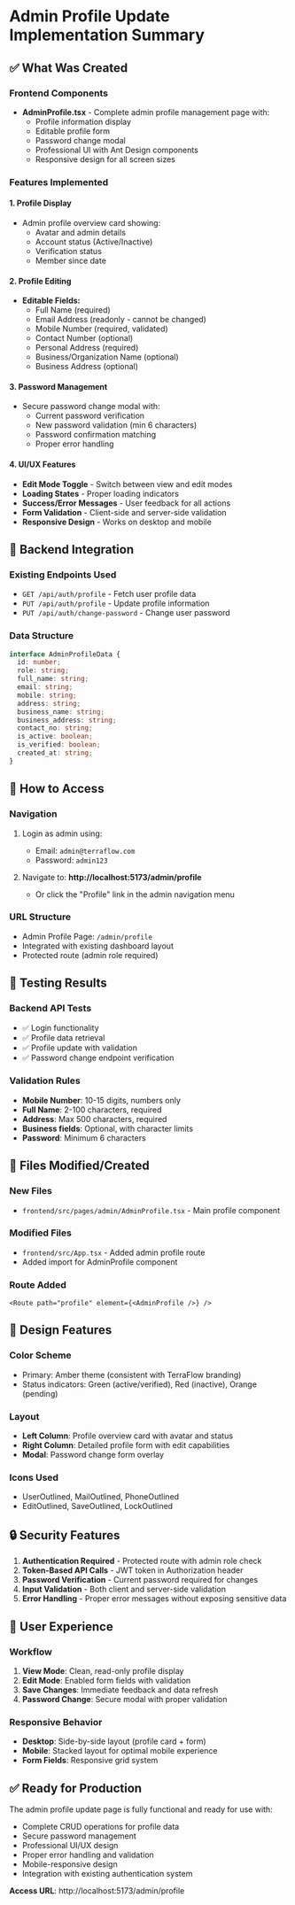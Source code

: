 # Admin Profile Update Implementation Summary

## ✅ What Was Created

### Frontend Components
- **AdminProfile.tsx** - Complete admin profile management page with:
  - Profile information display
  - Editable profile form
  - Password change modal
  - Professional UI with Ant Design components
  - Responsive design for all screen sizes

### Features Implemented

#### 1. Profile Display
- Admin profile overview card showing:
  - Avatar and admin details
  - Account status (Active/Inactive)
  - Verification status
  - Member since date

#### 2. Profile Editing
- **Editable Fields:**
  - Full Name (required)
  - Email Address (readonly - cannot be changed)
  - Mobile Number (required, validated)
  - Contact Number (optional)
  - Personal Address (required)
  - Business/Organization Name (optional)
  - Business Address (optional)

#### 3. Password Management
- Secure password change modal with:
  - Current password verification
  - New password validation (min 6 characters)
  - Password confirmation matching
  - Proper error handling

#### 4. UI/UX Features
- **Edit Mode Toggle** - Switch between view and edit modes
- **Loading States** - Proper loading indicators
- **Success/Error Messages** - User feedback for all actions
- **Form Validation** - Client-side and server-side validation
- **Responsive Design** - Works on desktop and mobile

## 🔧 Backend Integration

### Existing Endpoints Used
- `GET /api/auth/profile` - Fetch user profile data
- `PUT /api/auth/profile` - Update profile information
- `PUT /api/auth/change-password` - Change user password

### Data Structure
```typescript
interface AdminProfileData {
  id: number;
  role: string;
  full_name: string;
  email: string;
  mobile: string;
  address: string;
  business_name: string;
  business_address: string;
  contact_no: string;
  is_active: boolean;
  is_verified: boolean;
  created_at: string;
}
```

## 🚀 How to Access

### Navigation
1. Login as admin using:
   - Email: `admin@terraflow.com`
   - Password: `admin123`

2. Navigate to: **http://localhost:5173/admin/profile**
   - Or click the "Profile" link in the admin navigation menu

### URL Structure
- Admin Profile Page: `/admin/profile`
- Integrated with existing dashboard layout
- Protected route (admin role required)

## 🧪 Testing Results

### Backend API Tests
- ✅ Login functionality
- ✅ Profile data retrieval
- ✅ Profile update with validation
- ✅ Password change endpoint verification

### Validation Rules
- **Mobile Number**: 10-15 digits, numbers only
- **Full Name**: 2-100 characters, required
- **Address**: Max 500 characters, required
- **Business fields**: Optional, with character limits
- **Password**: Minimum 6 characters

## 📁 Files Modified/Created

### New Files
- `frontend/src/pages/admin/AdminProfile.tsx` - Main profile component

### Modified Files
- `frontend/src/App.tsx` - Added admin profile route
- Added import for AdminProfile component

### Route Added
```tsx
<Route path="profile" element={<AdminProfile />} />
```

## 🎨 Design Features

### Color Scheme
- Primary: Amber theme (consistent with TerraFlow branding)
- Status indicators: Green (active/verified), Red (inactive), Orange (pending)

### Layout
- **Left Column**: Profile overview card with avatar and status
- **Right Column**: Detailed profile form with edit capabilities
- **Modal**: Password change form overlay

### Icons Used
- UserOutlined, MailOutlined, PhoneOutlined
- EditOutlined, SaveOutlined, LockOutlined

## 🔒 Security Features

1. **Authentication Required** - Protected route with admin role check
2. **Token-Based API Calls** - JWT token in Authorization header
3. **Password Verification** - Current password required for changes
4. **Input Validation** - Both client and server-side validation
5. **Error Handling** - Proper error messages without exposing sensitive data

## 🌟 User Experience

### Workflow
1. **View Mode**: Clean, read-only profile display
2. **Edit Mode**: Enabled form fields with validation
3. **Save Changes**: Immediate feedback and data refresh
4. **Password Change**: Secure modal with proper validation

### Responsive Behavior
- **Desktop**: Side-by-side layout (profile card + form)
- **Mobile**: Stacked layout for optimal mobile experience
- **Form Fields**: Responsive grid system

## ✅ Ready for Production

The admin profile update page is fully functional and ready for use with:
- Complete CRUD operations for profile data
- Secure password management
- Professional UI/UX design
- Proper error handling and validation
- Mobile-responsive design
- Integration with existing authentication system

**Access URL**: http://localhost:5173/admin/profile
